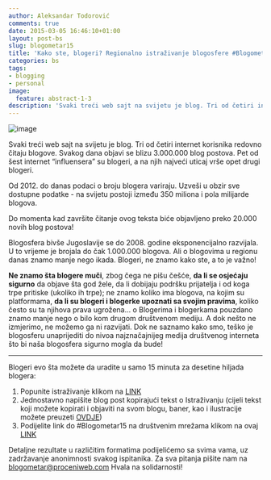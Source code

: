 ```yaml
---
author: Aleksandar Todorović
comments: true
date: 2015-03-05 16:46:10+01:00
layout: post-bs
slug: blogometar15
title: 'Kako ste, blogeri? Regionalno istraživanje blogosfere #Blogometar15'
categories: bs
tags:
- blogging
- personal
image:
  feature: abstract-1-3
description: 'Svaki treći web sajt na svijetu je blog. Tri od četiri internet korisnika redovno čitaju blogove. Svakog dana objavi se blizu 3.000.000 blog postova. Pet od šest internet “influensera” su blogeri, a na njih najveći uticaj vrše opet drugi blogeri.'
---
```


![image](http://proceniweb.com/img/blogometar15/baner.gif)

Svaki treći web sajt na svijetu je blog. Tri od četiri internet korisnika redovno čitaju blogove. Svakog dana objavi se blizu 3.000.000 blog postova. Pet od šest internet “influensera” su blogeri, a na njih najveći uticaj vrše opet drugi blogeri.

Od 2012. do danas podaci o broju blogera variraju. Uzveši u obzir sve dostupne podatke - na svijetu postoji između 350 miliona i pola milijarde blogova.

Do momenta kad završite čitanje ovog teksta biće objavljeno preko 20.000 novih blog postova!

Blogosfera bivše Jugoslavije se do 2008. godine eksponencijalno razvijala. U to vrijeme je brojala do čak 1.000.000 blogova. Ali o blogovima u regionu danas znamo manje nego ikada. Blogeri, ne znamo kako ste, a to je važno!

**Ne znamo šta blogere muči**, zbog čega ne pišu češće, **da li se osjećaju sigurno** da objave šta god žele, da li dobijaju podršku prijatelja i od koga trpe pritiske (ukoliko ih trpe); ne znamo koliko ima blogova, na kojim su platformama, **da li su blogeri i blogerke upoznati sa svojim pravima**, koliko često su ta njihova prava ugrožena... o Blogerima i blogerkama pouzdano znamo manje nego o bilo kom drugom društvenom mediju. A dok nešto ne izmjerimo, ne možemo ga ni razvijati. Dok ne saznamo kako smo, teško je blogosferu unaprijediti do nivoa najznačajnijeg medija društvenog interneta što bi naša blogosfera sigurno mogla da bude!

*****************************************************************

Blogeri evo šta možete da uradite u samo 15 minuta za desetine hiljada blogera:

1. Popunite istraživanje klikom na [LINK](https://www.surveymonkey.com/s/Blogometar15)
2. Jednostavno napišite blog post kopirajući tekst o Istraživanju (cijeli tekst koji možete kopirati i objaviti na svom blogu, baner, kao i ilustracije možete preuzeti [OVDJE](http://proceniweb.com/2015/blogometar15#materijal))
3. Podijelite link do #Blogometar15 na društvenim mrežama klikom na ovaj [LINK](http://proceniweb.com/2015/blogometar15#podeli)

Detaljne rezultate u različitim formatima podijelićemo sa svima vama, uz zadržavanje anonimnosti svakog ispitanika. Za sva pitanja pišite nam na [blogometar@proceniweb.com](blogometar@proceniweb.com) Hvala na solidarnosti!
